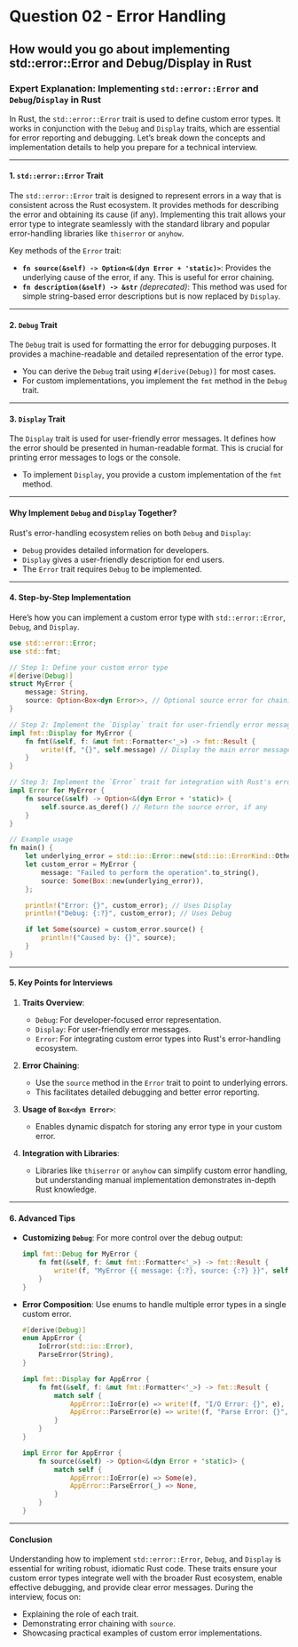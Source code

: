 # Question 02 - Error Handling

## How would you go about implementing std::error::Error and Debug/Display in Rust

### Expert Explanation: Implementing `std::error::Error` and `Debug`/`Display` in Rust

In Rust, the `std::error::Error` trait is used to define custom error types. It works in conjunction with the `Debug` and `Display` traits, which are essential for error reporting and debugging. Let’s break down the concepts and implementation details to help you prepare for a technical interview.

---

#### **1. `std::error::Error` Trait**

The `std::error::Error` trait is designed to represent errors in a way that is consistent across the Rust ecosystem. It provides methods for describing the error and obtaining its cause (if any). Implementing this trait allows your error type to integrate seamlessly with the standard library and popular error-handling libraries like `thiserror` or `anyhow`.

Key methods of the `Error` trait:
- **`fn source(&self) -> Option<&(dyn Error + 'static)>`**: Provides the underlying cause of the error, if any. This is useful for error chaining.
- **`fn description(&self) -> &str`** *(deprecated)*: This method was used for simple string-based error descriptions but is now replaced by `Display`.

---

#### **2. `Debug` Trait**

The `Debug` trait is used for formatting the error for debugging purposes. It provides a machine-readable and detailed representation of the error type.

- You can derive the `Debug` trait using `#[derive(Debug)]` for most cases.
- For custom implementations, you implement the `fmt` method in the `Debug` trait.

---

#### **3. `Display` Trait**

The `Display` trait is used for user-friendly error messages. It defines how the error should be presented in human-readable format. This is crucial for printing error messages to logs or the console.

- To implement `Display`, you provide a custom implementation of the `fmt` method.

---

#### **Why Implement `Debug` and `Display` Together?**

Rust's error-handling ecosystem relies on both `Debug` and `Display`:
- `Debug` provides detailed information for developers.
- `Display` gives a user-friendly description for end users.
- The `Error` trait requires `Debug` to be implemented.

---

#### **4. Step-by-Step Implementation**

Here’s how you can implement a custom error type with `std::error::Error`, `Debug`, and `Display`.

```rust
use std::error::Error;
use std::fmt;

// Step 1: Define your custom error type
#[derive(Debug)]
struct MyError {
    message: String,
    source: Option<Box<dyn Error>>, // Optional source error for chaining
}

// Step 2: Implement the `Display` trait for user-friendly error messages
impl fmt::Display for MyError {
    fn fmt(&self, f: &mut fmt::Formatter<'_>) -> fmt::Result {
        write!(f, "{}", self.message) // Display the main error message
    }
}

// Step 3: Implement the `Error` trait for integration with Rust's error system
impl Error for MyError {
    fn source(&self) -> Option<&(dyn Error + 'static)> {
        self.source.as_deref() // Return the source error, if any
    }
}

// Example usage
fn main() {
    let underlying_error = std::io::Error::new(std::io::ErrorKind::Other, "disk not found");
    let custom_error = MyError {
        message: "Failed to perform the operation".to_string(),
        source: Some(Box::new(underlying_error)),
    };

    println!("Error: {}", custom_error); // Uses Display
    println!("Debug: {:?}", custom_error); // Uses Debug

    if let Some(source) = custom_error.source() {
        println!("Caused by: {}", source);
    }
}
```

---

#### **5. Key Points for Interviews**

1. **Traits Overview**:
   - `Debug`: For developer-focused error representation.
   - `Display`: For user-friendly error messages.
   - `Error`: For integrating custom error types into Rust's error-handling ecosystem.

2. **Error Chaining**:
   - Use the `source` method in the `Error` trait to point to underlying errors.
   - This facilitates detailed debugging and better error reporting.

3. **Usage of `Box<dyn Error>`**:
   - Enables dynamic dispatch for storing any error type in your custom error.

4. **Integration with Libraries**:
   - Libraries like `thiserror` or `anyhow` can simplify custom error handling, but understanding manual implementation demonstrates in-depth Rust knowledge.

---

#### **6. Advanced Tips**

- **Customizing `Debug`**:
  For more control over the debug output:
  ```rust
  impl fmt::Debug for MyError {
      fn fmt(&self, f: &mut fmt::Formatter<'_>) -> fmt::Result {
          write!(f, "MyError {{ message: {:?}, source: {:?} }}", self.message, self.source)
      }
  }
  ```

- **Error Composition**:
  Use enums to handle multiple error types in a single custom error.
  ```rust
  #[derive(Debug)]
  enum AppError {
      IoError(std::io::Error),
      ParseError(String),
  }

  impl fmt::Display for AppError {
      fn fmt(&self, f: &mut fmt::Formatter<'_>) -> fmt::Result {
          match self {
              AppError::IoError(e) => write!(f, "I/O Error: {}", e),
              AppError::ParseError(e) => write!(f, "Parse Error: {}", e),
          }
      }
  }

  impl Error for AppError {
      fn source(&self) -> Option<&(dyn Error + 'static)> {
          match self {
              AppError::IoError(e) => Some(e),
              AppError::ParseError(_) => None,
          }
      }
  }
  ```

---

#### **Conclusion**

Understanding how to implement `std::error::Error`, `Debug`, and `Display` is essential for writing robust, idiomatic Rust code. These traits ensure your custom error types integrate well with the broader Rust ecosystem, enable effective debugging, and provide clear error messages. During the interview, focus on:
- Explaining the role of each trait.
- Demonstrating error chaining with `source`.
- Showcasing practical examples of custom error implementations.
